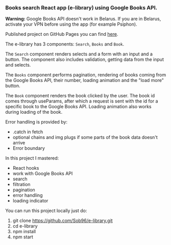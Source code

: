 ### Books search React app (e-library) using Google Books API.

**Warning:** Google Books API doesn't work in Belarus. If you are in Belarus, activate your VPN before using the app (for example Psiphon).

 Published project on GitHub Pages you can find [here](https://sob96.github.io/e-library/).


The e-library has 3 components: `Search`, `Books` and `Book`.

The `Search` component renders selects and a form with an input and a button.  The component also includes validation, getting data from the input and selects.

The `Books` component performs pagination, rendering of books coming from the Google Books API, their number, loading animation and the "load more" button.

The `Book` component renders the book clicked by the user. The book id comes through useParams, after which a request is sent with the id for a specific book to the Google Books API. Loading animation also works during loading of the book.

Error handling is provided by:
- .catch in fetch
- optional chains and img plugs if some parts of the book data doesn't arrive
- Error boundary


In this project I mastered:
- React hooks
- work with Google Books API
- search
- filtration
- pagination
- error handling
- loading indicator


You can run this project locally just do:
1. git clone https://github.com/Sob96/e-library.git
2. cd e-library
3. npm install
4. npm start
